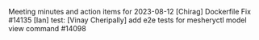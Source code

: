 Meeting minutes and action items for 2023-08-12
[Chirag]  Dockerfile Fix #14135
                    [Ian]  test: 
[Vinay Cheripally] add e2e tests for mesheryctl model view command #14098
